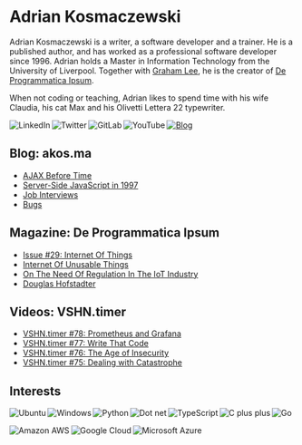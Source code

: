 # Adrian Kosmaczewski

Adrian Kosmaczewski is a writer, a software developer and a trainer. He is a published author, and has worked as a professional software developer since 1996. Adrian holds a Master in Information Technology from the University of Liverpool. Together with [Graham Lee](https://github.com/iamleeg/), he is the creator of [De Programmatica Ipsum](https://deprogrammaticaipsum.com).

When not coding or teaching, Adrian likes to spend time with his wife Claudia, his cat Max and his Olivetti Lettera 22 typewriter.

[<img align="left" alt="LinkedIn" src="https://img.shields.io/badge/linkedin-%230077B5.svg?&style=for-the-badge&logo=linkedin&logoColor=white">](https://linkedin.com/in/akosma) [<img align="left" alt="Twitter" src="https://img.shields.io/badge/twitter-%231DA1F2.svg?&style=for-the-badge&logo=twitter&logoColor=white">](https://twitter.com/akosma) [<img align="left" alt="GitLab" src="https://img.shields.io/badge/gitlab-%23330f63.svg?&style=for-the-badge&logo=gitlab&logoColor=white">](https://gitlab.com/akosma) [<img alt="YouTube" align="left" src="https://img.shields.io/badge/youtube-%23FF0000.svg?&style=for-the-badge&logo=youtube&logoColor=white">](https://vshn.tv) [<img alt="Blog" src="https://img.shields.io/badge/rss-%23FFA500.svg?&style=for-the-badge&logo=rss&logoColor=white">](https://akos.ma/index.xml)

## Blog: akos.ma

<!-- AKOSMA:START -->
- [AJAX Before Time](https://akos.ma/ajax-before-time/)
- [Server-Side JavaScript in 1997](https://akos.ma/server-side-javascript-in-1997/)
- [Job Interviews](https://akos.ma/job-interviews/)
- [Bugs](https://akos.ma/bugs/)
<!-- AKOSMA:END -->

## Magazine: De Programmatica Ipsum

<!-- DEPROGIPSUM:START -->
- [Issue #29: Internet Of Things](https://deprogrammaticaipsum.com/issue-29-internet-of-things/)
- [Internet Of Unusable Things](https://deprogrammaticaipsum.com/internet-of-unusable-things/)
- [On The Need Of Regulation In The IoT Industry](https://deprogrammaticaipsum.com/on-the-need-of-regulation-in-the-iot-industry/)
- [Douglas Hofstadter](https://deprogrammaticaipsum.com/douglas-hofstadter/)
<!-- DEPROGIPSUM:END -->

## Videos: VSHN.timer

<!-- VSHNTIMER:START -->
- [VSHN.timer #78: Prometheus and Grafana](https://www.youtube.com/watch?v=GFNKyHqJQvI)
- [VSHN.timer #77: Write That Code](https://www.youtube.com/watch?v=tVnLHn-hIes)
- [VSHN.timer #76: The Age of Insecurity](https://www.youtube.com/watch?v=D3nlCPiyrkg)
- [VSHN.timer #75: Dealing with Catastrophe](https://www.youtube.com/watch?v=95sq116JEvc)
<!-- VSHNTIMER:END -->

## Interests

<img align="left" alt="Ubuntu" src="https://img.shields.io/badge/ubuntu-E95420?logo=ubuntu&logoColor=white&style=for-the-badge"> <img align="left" alt="Windows" src="https://img.shields.io/badge/windows-0078D6?logo=windows&logoColor=white&style=for-the-badge"> <img align="left" alt="Python" src="https://img.shields.io/badge/python-%233776AB.svg?&style=for-the-badge&logo=python&logoColor=white"> <img alt="Dot net" align="left" src="https://img.shields.io/badge/dotnet-net%23239120.svg?color=5C2D91&style=for-the-badge&logo=.net&logoColor=white"> <img align="left" alt="TypeScript" src="https://img.shields.io/badge/typescript%20-%23007ACC.svg?&style=for-the-badge&logo=typescript&logoColor=white"> <img align="left" alt="C plus plus" src="https://img.shields.io/badge/c++%20-%2300599C.svg?&style=for-the-badge&logo=c%2B%2B&logoColor=white"> <img alt="Go" src="https://img.shields.io/badge/go-%2300ADD8.svg?&style=for-the-badge&logo=go&logoColor=white">

<img align="left" alt="Amazon AWS" src="https://img.shields.io/badge/Amazon%20AWS-%23232F3E?logo=amazon-aws&logoColor=white&style=for-the-badge"> <img align="left" alt="Google Cloud" src="https://img.shields.io/badge/Google%20Cloud-%234285F4?logo=google-cloud&logoColor=white&style=for-the-badge "> <img alt="Microsoft Azure" src="https://img.shields.io/badge/Microsoft%20Azure-0089D6?logo=microsoft-azure&logoColor=white&style=for-the-badge">

